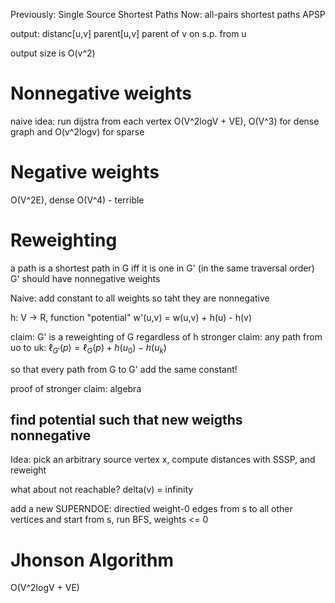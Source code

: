 Previously: Single Source Shortest Paths
Now: all-pairs shortest paths
APSP

output: 
distanc[u,v]
parent[u,v] parent of v on s.p. from u

output size is O(v^2)

# Nonnegative weights
naive idea: run dijstra from each vertex
O(V^2logV + VE), O(V^3) for dense graph and O(v^2logv) for sparse

# Negative weights
O(V^2E), dense O(V^4) - terrible

# Reweighting
a path is a shortest path in G iff it is one in G' (in the same traversal order)
G' should have nonnegative weights

Naive: add constant to all weights so taht they are nonnegative

h: V -> R, function "potential"
w'(u,v) = w(u,v) + h(u) - h(v)

claim: G' is a reweighting of G regardless of h
stronger claim: any path from uo to uk:
$\ell_{G'}(p)=\ell_{G}(p)+h\left(u_{0}\right)-h\left(u_{k}\right)$

so that every path from G to G' add the same constant!

proof of stronger claim: algebra


## find potential such that new weigths nonnegative
Idea: pick an arbitrary source vertex x, compute distances with SSSP, and reweight

what about not reachable? delta(v) = infinity

add a new SUPERNDOE: directied weight-0 edges from s to all other vertices
and start from s, run BFS, weights <= 0



# Jhonson Algorithm
O(V^2logV + VE)